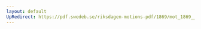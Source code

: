 ```yaml
---
layout: default
UpRedirect: https://pdf.swedeb.se/riksdagen-motions-pdf/1869/mot_1869__ak__00148.pdf
---
```

